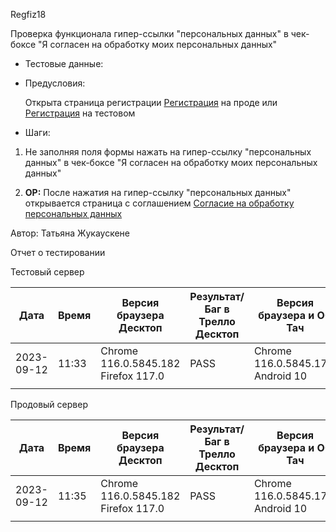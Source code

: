 Regfiz18

Проверка функционала гипер-ссылки "персональных данных" в чек-боксе "Я согласен на обработку моих персональных данных"

* Тестовые данные: 

* Предусловия:
  
  Открыта страница регистрации [Регистрация](https://stroyrem-nn.ru/user/register) на проде или [Регистрация](https://test2.stroyrem-nn.ru/user/register) на тестовом

* Шаги:
1. Не заполняя поля формы нажать на гипер-ссылку "персональных данных" в чек-боксе "Я согласен на обработку моих персональных данных"

2. **ОР:** После нажатия на гипер-ссылку "персональных данных" открывается страница с соглашением [Согласие на обработку персональных данных](https://stroyrem-nn.ru/soglasie-na-obrabotku-personalnyh-dannyh)

Автор: Татьяна Жукаускене

Отчет о тестировании

Тестовый сервер

| Дата       | Время | Версия браузера Десктоп             | Результат/Баг в Трелло Десктоп | Версия браузера и ОС Тач          | Результат/Баг в Трелло Тач | Дата релиза | QA      |
| ---------- | ----- | ----------------------------------- | ------------------------------ | --------------------------------- | -------------------------- | ----------- | ------- |
| 2023-09-12 | 11:33 | Chrome 116.0.5845.182 Firefox 117.0 | PASS                           | Chrome 116.0.5845.172, Android 10 | PASS                       | 03.09.2023  | Татьяна |
|            |       |                                     |                                |                                   |                            |             |         |

Продовый сервер

| Дата       | Время | Версия браузера Десктоп             | Результат/Баг в Трелло Десктоп | Версия браузера и ОС Тач          | Результат/Баг в Трелло Тач | Дата релиза | QA      |
| ---------- | ----- | ----------------------------------- | ------------------------------ | --------------------------------- | -------------------------- | ----------- | ------- |
| 2023-09-12 | 11:35 | Chrome 116.0.5845.182 Firefox 117.0 | PASS                           | Chrome 116.0.5845.172, Android 10 | PASS                       | 03.09.2023  | Татьяна |
|            |       |                                     |                                |                                   |                            |             |         |
